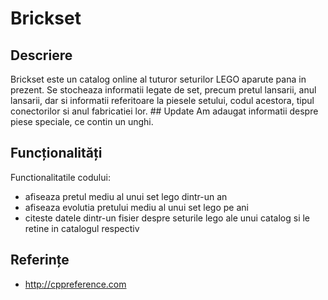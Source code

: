 # Brickset

## Descriere

Brickset este un catalog online al tuturor seturilor LEGO aparute pana in prezent. Se stocheaza informatii legate de set, precum pretul lansarii, anul lansarii, dar si informatii referitoare la piesele setului, codul acestora, tipul conectorilor si anul fabricatiei lor. ## Update Am adaugat informatii despre piese speciale, ce contin un unghi.

## Funcționalități

Functionalitatile codului:

- afiseaza pretul mediu al unui set lego dintr-un an
- afiseaza evolutia pretului mediu al unui set lego pe ani
- citeste datele dintr-un fisier despre seturile lego ale unui catalog si le retine in catalogul respectiv

## Referințe

- http://cppreference.com
